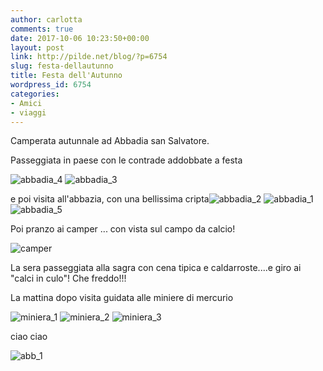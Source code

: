 ```yaml
---
author: carlotta
comments: true
date: 2017-10-06 10:23:50+00:00
layout: post
link: http://pilde.net/blog/?p=6754
slug: festa-dellautunno
title: Festa dell'Autunno
wordpress_id: 6754
categories:
- Amici
- viaggi
---
```


Camperata autunnale ad Abbadia san Salvatore.

Passeggiata in paese con le contrade addobbate a festa

![abbadia_4](http://pilde.net/blog/wp-content/uploads/2017/12/abbadia_4.png) ![abbadia_3](http://pilde.net/blog/wp-content/uploads/2017/12/abbadia_3.png)

e poi visita all'abbazia, con una bellissima cripta![abbadia_2](http://pilde.net/blog/wp-content/uploads/2017/12/abbadia_2.png) ![abbadia_1](http://pilde.net/blog/wp-content/uploads/2017/12/abbadia_1.png) ![abbadia_5](http://pilde.net/blog/wp-content/uploads/2017/12/abbadia_5.png)

Poi pranzo ai camper ... con vista sul campo da calcio!

![camper](http://pilde.net/blog/wp-content/uploads/2017/12/camper.png)

La sera passeggiata alla sagra con cena tipica e caldarroste....e giro ai "calci in culo"! Che freddo!!!

La mattina dopo visita guidata alle miniere di mercurio

![miniera_1](http://pilde.net/blog/wp-content/uploads/2017/12/miniera_1.png) ![miniera_2](http://pilde.net/blog/wp-content/uploads/2017/12/miniera_2.png) ![miniera_3](http://pilde.net/blog/wp-content/uploads/2017/12/miniera_3.png)

ciao ciao

![abb_1](http://pilde.net/blog/wp-content/uploads/2017/12/abb_1.png)
